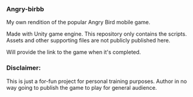 ### Angry-birbb

My own rendition of the popular Angry Bird mobile game.

Made with Unity game engine. This repository only contains the scripts.
Assets and other supporting files are not publicly published here.

Will provide the link to the game when it's completed.



### Disclaimer:

This is just a for-fun project for personal training purposes.
Author in no way going to publish the game to play for general audience.
